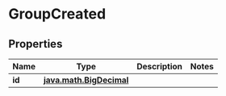 
# GroupCreated

## Properties
Name | Type | Description | Notes
------------ | ------------- | ------------- | -------------
**id** | [**java.math.BigDecimal**](java.math.BigDecimal.md) |  | 



